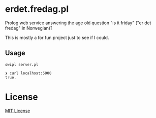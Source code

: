 # erdet.fredag.pl

Prolog web service answering the age old question "is it friday" ("er det fredag" in Norwegian)?

This is mostly a for fun project just to see if I could.

## Usage

`swipl server.pl`

```
❯ curl localhost:5000
true.
```

# License

[MIT License](http://en.wikipedia.org/wiki/MIT_License)
